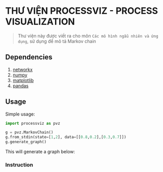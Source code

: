 # THƯ VIỆN PROCESSVIZ - PROCESS VISUALIZATION

> Thư viện này được viết ra cho môn `Các mô hình ngẫu nhiên và ứng dụng`, sử dụng để mô tả Markov chain

## Dependencies

1. [networkx](https://networkx.github.io/)
2. [numpy](https://matplotlib.org/)
3. [matplotlib](https://numpy.org/)
4. [pandas](https://pandas.pydata.org/)

## Usage

Simple usage:

```python
import processviz as pvz

g = pvz.MarkovChain()
g.from_stdin(state=[1,2], data=[[0.8,0.2],[0.3,0.7]])
g.generate_graph()
```

This will generate a graph below:

### Instruction
